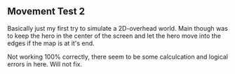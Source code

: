 Movement Test 2
-

Basically just my first try to simulate a 2D-overhead world. Main though was to keep the hero in the center of the screen and let the hero move into the edges if the map is at it's end.

Not working 100% correctly, there seem to be some calculcation and logical errors in here. Will not fix.
